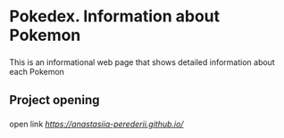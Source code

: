 # Pokedex. Information about Pokemon
###
This is an informational web page that shows detailed information about each Pokemon
## Project opening
### 
open link *https://anastasiia-perederii.github.io/*

